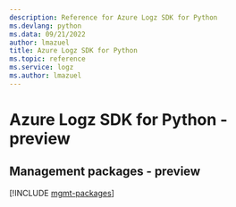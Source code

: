 ```yaml
---
description: Reference for Azure Logz SDK for Python
ms.devlang: python
ms.data: 09/21/2022
author: lmazuel
title: Azure Logz SDK for Python
ms.topic: reference
ms.service: logz
ms.author: lmazuel
---
```

# Azure Logz SDK for Python - preview

## Management packages - preview
[!INCLUDE [mgmt-packages](logz-mgmt-index.md)]